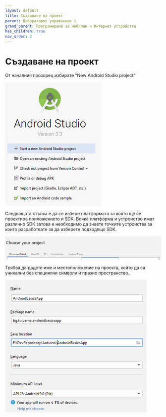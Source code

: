```yaml
---
layout: default
title: Създаване на проект
parent: Лабораторно упражнение 1
grand_parent: Програмиране за мобилни и Интернет устройства
has_children: true
nav_order: 2
---
```

# Създаване на проект

От началния прозорец избирате "New Android Studio project"

![welcome screan](<../../../../assets/image (122).png>)

Следващата стъпка е да се избере платформата за която ще се проектира приложението и SDK. Всяка платформа и устроиство имат различно SDK затова е необходимо да знаете точките устроиства за които разработвате за да изберете подходящо SDK.

![](<../../../../assets/image (101).png>)

Трябва да дадете име и местоположение на проекта, който да са уникални без специялни символи и празно пространство.

![](<../../../../assets/image (106).png>)
